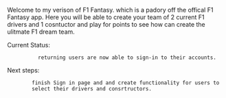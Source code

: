 Welcome to my verison of F1 Fantasy. which is a padory off the offical F1 Fantasy app. Here you will be able to create your team of 2 current F1 drivers and 1 cosntuctor and play for points to see how can create the ulitmate F1 dream team. 



Current Status: 

              returning users are now able to sign-in to their accounts.


Next steps: 

            finish Sign in page and and create functionality for users to 
            select their drivers and consrtructors. 
